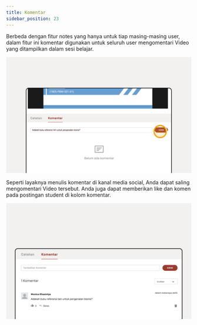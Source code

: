 ```yaml
---
title: Komentar
sidebar_position: 23
---
```

Berbeda dengan fitur notes yang hanya untuk tiap masing-masing user, dalam fitur ini komentar digunakan untuk seluruh user mengomentari Video yang ditampilkan dalam sesi belajar.

![](/img/comment_1.1.png)

Seperti layaknya menulis komentar di kanal media social, Anda dapat saling mengomentari Video tersebut. Anda juga dapat memberikan like dan komen pada postingan student di kolom komentar.

![](/img/comment_1.2.png)
